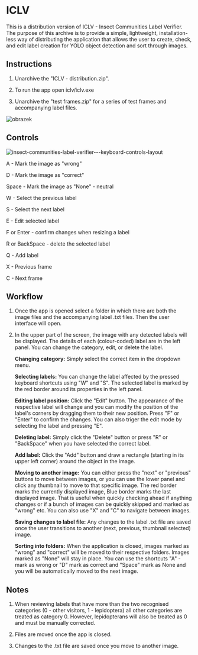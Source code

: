 # ICLV

This is a distribution version of ICLV - Insect Communities Label Verifier. The purpose of this archive is to provide a simple, lightweight, installation-less way of distributing the application that allows the user to create, check, and edit label creation for YOLO object detection and sort through images.

## Instructions

1) Unarchive the "ICLV - distribution.zip".

2) To run the app open iclv/iclv.exe

3) Unarchive the "test frames.zip" for a series of test frames and accompanying label files.

![obrazek](https://github.com/ChlupacTheBosmer/ICLV_distribution/assets/29023670/ae49087e-5bb2-4744-8a6a-73db25f56d57)

## Controls

![insect-communities-label-verifier---keyboard-controls-layout](https://github.com/ChlupacTheBosmer/ICLV_distribution/assets/29023670/a3872a41-ba86-424d-9001-90ad10ca57b9)




A - Mark the image as "wrong"

D - Mark the image as "correct"

Space - Mark the image as "None" - neutral


W - Select the previous label

S - Select the next label

E - Edit selected label

F or Enter - confirm changes when resizing a label

R or BackSpace - delete the selected label

Q - Add label


X - Previous frame

C - Next frame

## Workflow

1) Once the app is opened select a folder in which there are both the image files and the accompanying label .txt files. Then the user interface will open. 

2) In the upper part of the screen, the image with any detected labels will be displayed. The details of each (colour-coded) label are in the left panel. You can change the category, edit, or delete the label.

      **Changing category:** Simply select the correct item in the dropdown menu.

      **Selecting labels:** You can change the label affected by the pressed keyboard shortcuts using "W" and "S". The selected label is marked by the red border around its properties in the left panel.
      
      **Editing label position:** Click the "Edit" button. The appearance of the respective label will change and you can modify the position of the label's corners by dragging them to their new position. Press "F" or "Enter" to confirm the changes. You can also triger the edit mode by selecting the label and pressing "E".
      
      **Deleting label:** Simply click the "Delete" button or press "R" or "BackSpace" when you have selected the correct label.
      
      **Add label:** Click the "Add" button and draw a rectangle (starting in its upper left corner) around the object in the image.
      
      **Moving to another image:** You can either press the "next" or "previous" buttons to move between images, or you can use the lower panel and click any thumbnail to move to that specific image. The red border marks the currently displayed image, Blue border marks the last displayed image. That is useful when quickly checking ahead if anything changes or if a bunch of images can be quickly skipped and marked as "wrong" etc. You can also use "X" and "C" to navigate between images.
      
      **Saving changes to label file:** Any changes to the label .txt file are saved once the user transitions to another (next, previous, thumbnail selected) image.
      
      **Sorting into folders:** When the application is closed, images marked as "wrong" and "correct" will be moved to their respective folders. Images marked as "None" will stay in place. You can use the shortcuts "A" - mark as wrong or "D" mark as correct and "Space" mark as None and you will be automatically moved to the next image.

## Notes

1) When reviewing labels that have more than the two recognised categories (0 - other visitors, 1 - lepidoptera) all other categories are treated as category 0. However, lepidopterans will also be treated as 0 and must be manually corrected.

2) Files are moved once the app is closed.

3) Changes to the .txt file are saved once you move to another image.
